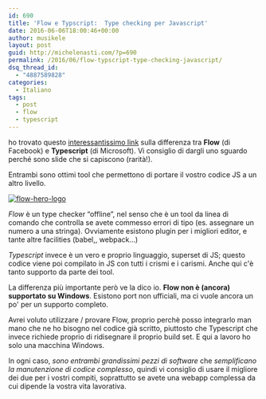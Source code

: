 ```yaml
---
id: 690
title: 'Flow e Typscript:  Type checking per Javascript'
date: 2016-06-06T18:00:46+00:00
author: musikele
layout: post
guid: http://michelenasti.com/?p=690
permalink: /2016/06/flow-typscript-type-checking-javascript/
dsq_thread_id:
  - "4887589828"
categories:
  - Italiano
tags:
  - post
  - flow
  - typescript
---
```

ho trovato questo [interessantissimo link](http://djcordhose.github.io/flow-vs-typescript/2016_hhjs.html#/) sulla differenza tra **Flow** (di Facebook) e **Typescript** (di Microsoft). Vi consiglio di dargli uno sguardo perché sono slide che si capiscono (rarità!).

Entrambi sono ottimi tool che permettono di portare il vostro codice JS a un altro livello.

[<img class="aligncenter size-medium wp-image-691" src="https://i0.wp.com/michelenasti.com/wp-content/uploads/2016/06/flow-hero-logo-300x123.png?fit=300%2C123" alt="flow-hero-logo" srcset="https://i0.wp.com/michelenasti.com/wp-content/uploads/2016/06/flow-hero-logo.png?resize=300%2C123 300w, https://i0.wp.com/michelenasti.com/wp-content/uploads/2016/06/flow-hero-logo.png?resize=720%2C294 720w, https://i0.wp.com/michelenasti.com/wp-content/uploads/2016/06/flow-hero-logo.png?w=734 734w" sizes="(max-width: 300px) 100vw, 300px" data-recalc-dims="1" />](https://i0.wp.com/michelenasti.com/wp-content/uploads/2016/06/flow-hero-logo.png)

_Flow_ è un type checker &#8220;offline&#8221;, nel senso che è un tool da linea di comando che controlla se avete commesso errori di tipo (es. assegnare un numero a una stringa). Ovviamente esistono plugin per i migliori editor, e tante altre facilities (babel,, webpack...)

_Typescript_ invece è un vero e proprio linguaggio, superset di JS; questo codice viene poi compilato in JS con tutti i crismi e i carismi.  Anche qui c'è tanto supporto da parte dei tool.

La differenza più importante però ve la dico io. **Flow non è (ancora) supportato su Windows**. Esistono port non ufficiali, ma ci vuole ancora un po' per un supporto completo.

Avrei voluto utilizzare / provare Flow, proprio perchè posso integrarlo man mano che ne ho bisogno nel codice già scritto, piuttosto che Typescript che invece richiede proprio di ridisegnare il proprio build set. E qui a lavoro ho solo una macchina Windows.

In ogni caso, _sono entrambi grandissimi pezzi di software_ che _semplificano la manutenzione di codice complesso_, quindi vi consiglio di usare il migliore dei due per i vostri compiti, soprattutto se avete una webapp complessa da cui dipende la vostra vita lavorativa.
